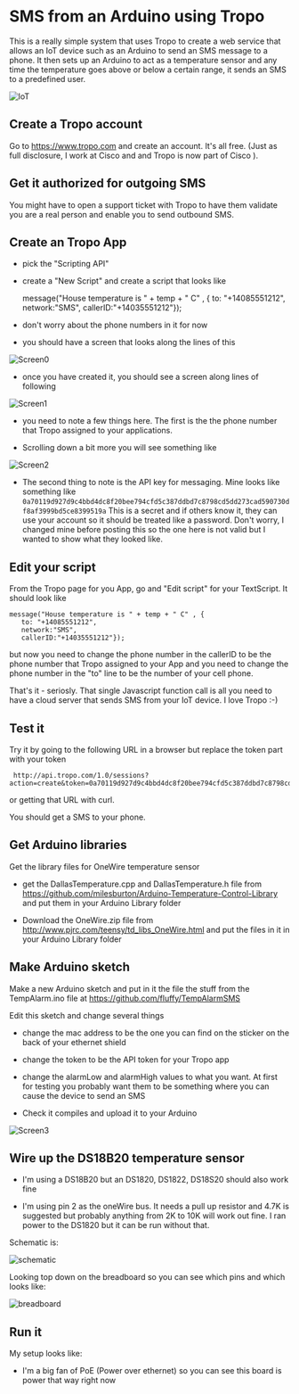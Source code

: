 # SMS from an Arduino using Tropo

This is a really simple system that uses Tropo to create a web service that
allows an IoT device such as an Arduino to send an SMS message to a phone. It
then sets up an Arduino to act as a temperature sensor and any time the
temperature goes above or below a certain range, it sends an SMS to a predefined
user.

![IoT](https://raw.githubusercontent.com/fluffy/TempAlarmSMS/master/Images/all.jpg)

## Create a Tropo account

Go to https://www.tropo.com and create an account. It's all free. (Just as full
disclosure, I work at Cisco and and Tropo is now part of Cisco ).

## Get it authorized for outgoing SMS 

You might have to open a support ticket with Tropo to have them validate you are
a real person and enable you to send outbound SMS.


## Create an Tropo App

* pick the "Scripting API"

* create a "New Script" and create a script that looks like 

    message("House temperature is " + temp + " C" , {
      to: "+14085551212", 
      network:"SMS", 
      callerID:"+14035551212"});

* don't worry about the phone numbers in it for now

* you should have a screen that looks along the lines of this

![Screen0](https://raw.githubusercontent.com/fluffy/TempAlarmSMS/master/Images/screen0.jpg) 


* once you have created it, you should see a screen along lines of following

![Screen1](https://raw.githubusercontent.com/fluffy/TempAlarmSMS/master/Images/screen1.jpg) 

* you need to note a few things here. The first is the the phone number that
Tropo assigned to your applications.

* Scrolling down a bit more you will see something like

![Screen2](https://raw.githubusercontent.com/fluffy/TempAlarmSMS/master/Images/screen2.jpg) 

* The second thing to note is the API key for
  messaging. Mine looks like something like `
  0a70119d927d9c4bbd4dc8f20bee794cfd5c387ddbd7c8798cd5dd273cad590730df8af3999bd5ce8399519a
  `  This is a secret and if others know it, they
  can use your account so it should be treated like a password. Don't worry, I
  changed mine before posting this so the one here is not valid but I wanted to
  show what they looked like.

## Edit your script

From the Tropo page for you App, go and "Edit script" for your TextScript. It
should look like

    message("House temperature is " + temp + " C" , {
       to: "+14085551212", 
       network:"SMS", 
       callerID:"+14035551212"});
     
but now you need to change the phone number in the callerID to be the phone
number that Tropo assigned to your App and you need to change the phone number
in the "to" line to be the number of your cell phone.

That's it - seriosly. That single Javascript function call is all you need to have a cloud server that sends SMS from your IoT device. I love Tropo :-) 

## Test it

Try it by going to the following URL in a browser but replace the token part
with your token

     http://api.tropo.com/1.0/sessions?action=create&token=0a70119d927d9c4bbd4dc8f20bee794cfd5c387ddbd7c8798cd5dd273cad590730df8af3999bd5ce8399519a&temp=12.3"

or getting that URL with curl. 

You should get a SMS to your phone. 

## Get Arduino libraries

Get the library files for OneWire temperature sensor  

* get the DallasTemperature.cpp and DallasTemperature.h file from
https://github.com/milesburton/Arduino-Temperature-Control-Library and put them
in your Arduino Library folder

* Download the OneWire.zip file from
http://www.pjrc.com/teensy/td_libs_OneWire.html and put the files in it in your
Arduino Library folder

## Make Arduino sketch 

Make a new Arduino sketch and put in it the file the stuff from the
TempAlarm.ino file at https://github.com/fluffy/TempAlarmSMS 

Edit this sketch and change several things

* change the mac address to be the one you can find on the sticker on the back
  of your ethernet shield

* change the token to be the API token for your Tropo app

* change the alarmLow and alarmHigh values to what you want. At first for
  testing you probably want them to be something where you can cause the device
  to send an SMS

*  Check it compiles and upload it to your Arduino

![Screen3](https://raw.githubusercontent.com/fluffy/TempAlarmSMS/master/Images/screen3.jpg) 

## Wire up the DS18B20 temperature sensor

* I'm using a DS18B20 but an DS1820, DS1822, DS18S20 should also work fine 

* I'm using pin 2 as the oneWire bus. It needs a pull up resistor and 4.7K is
  suggested but probably anything from 2K to 10K will work out fine. I ran power
  to the DS1820 but it can be run without that.

Schematic is:

![schematic](https://raw.githubusercontent.com/fluffy/TempAlarmSMS/master/Images/schematic.jpg) 

Looking top down on the breadboard so you can see which pins and which looks
like:

![breadboard](https://raw.githubusercontent.com/fluffy/TempAlarmSMS/master/Images/breadboard.jpg) 


## Run it

My setup looks like:

* I'm a big fan of PoE (Power over ethernet) so you can see this board is power
   that way right now




 

